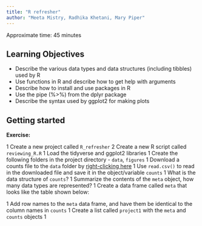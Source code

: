 ```yaml
---
title: "R refresher"
author: "Meeta Mistry, Radhika Khetani, Mary Piper"
---
```


Approximate time: 45 minutes

## Learning Objectives

* Describe the various data types and data structures (including tibbles) used by R
* Use functions in R and describe how to get help with arguments
* Describe how to install and use packages in R
* Use the pipe (%>%) from the dplyr package
* Describe the syntax used by ggplot2 for making plots

## Getting started

**Exercise:**

1 Create a new project called `R_refresher`
2 Create a new R script called `reviewing_R.R`
1 Load the tidyverse and ggplot2 libraries
1 Create the following folders in the project directory - `data`, `figures`
1 Download a counts file to the `data` folder by [right-clicking here]()
1 Use `read.csv()` to read in the downloaded file and save it in the object/variable `counts`
1 What is the data structure of `counts`?
1 Summarize the contents of the `meta` object, how many data types are represented?
1 Create a data frame called `meta` that looks like the table shown below:
 
1 Add row names to the `meta` data frame, and have them be identical to the column names in `counts`
1 Create a list called `project1` with the `meta` and `counts` objects
1 

